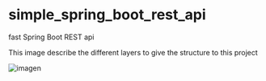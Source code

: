 # simple_spring_boot_rest_api
fast Spring Boot REST api

This image describe the different layers to give the structure to this project

![imagen](https://user-images.githubusercontent.com/50509447/172481220-92dd3f61-6ae4-424d-a835-c5e43abc1a05.png)

